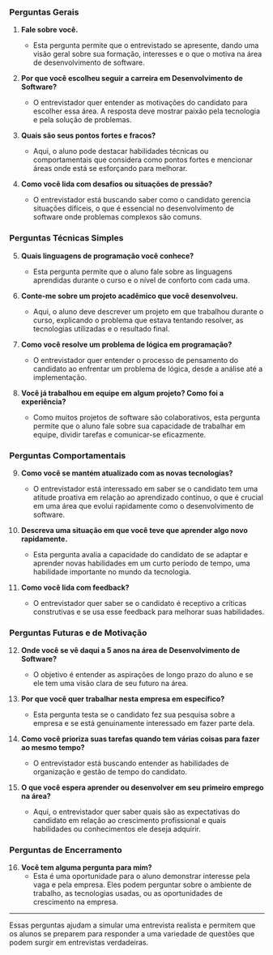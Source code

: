 ### **Perguntas Gerais**
1. **Fale sobre você.**
   - Esta pergunta permite que o entrevistado se apresente, dando uma visão geral sobre sua formação, interesses e o que o motiva na área de desenvolvimento de software.

2. **Por que você escolheu seguir a carreira em Desenvolvimento de Software?**
   - O entrevistador quer entender as motivações do candidato para escolher essa área. A resposta deve mostrar paixão pela tecnologia e pela solução de problemas.

3. **Quais são seus pontos fortes e fracos?**
   - Aqui, o aluno pode destacar habilidades técnicas ou comportamentais que considera como pontos fortes e mencionar áreas onde está se esforçando para melhorar.

4. **Como você lida com desafios ou situações de pressão?**
   - O entrevistador está buscando saber como o candidato gerencia situações difíceis, o que é essencial no desenvolvimento de software onde problemas complexos são comuns.

### **Perguntas Técnicas Simples**
5. **Quais linguagens de programação você conhece?**
   - Esta pergunta permite que o aluno fale sobre as linguagens aprendidas durante o curso e o nível de conforto com cada uma.

6. **Conte-me sobre um projeto acadêmico que você desenvolveu.**
   - Aqui, o aluno deve descrever um projeto em que trabalhou durante o curso, explicando o problema que estava tentando resolver, as tecnologias utilizadas e o resultado final.

7. **Como você resolve um problema de lógica em programação?**
   - O entrevistador quer entender o processo de pensamento do candidato ao enfrentar um problema de lógica, desde a análise até a implementação.

8. **Você já trabalhou em equipe em algum projeto? Como foi a experiência?**
   - Como muitos projetos de software são colaborativos, esta pergunta permite que o aluno fale sobre sua capacidade de trabalhar em equipe, dividir tarefas e comunicar-se eficazmente.

### **Perguntas Comportamentais**
9. **Como você se mantém atualizado com as novas tecnologias?**
   - O entrevistador está interessado em saber se o candidato tem uma atitude proativa em relação ao aprendizado contínuo, o que é crucial em uma área que evolui rapidamente como o desenvolvimento de software.

10. **Descreva uma situação em que você teve que aprender algo novo rapidamente.**
    - Esta pergunta avalia a capacidade do candidato de se adaptar e aprender novas habilidades em um curto período de tempo, uma habilidade importante no mundo da tecnologia.

11. **Como você lida com feedback?**
    - O entrevistador quer saber se o candidato é receptivo a críticas construtivas e se usa esse feedback para melhorar suas habilidades.

### **Perguntas Futuras e de Motivação**
12. **Onde você se vê daqui a 5 anos na área de Desenvolvimento de Software?**
    - O objetivo é entender as aspirações de longo prazo do aluno e se ele tem uma visão clara de seu futuro na área.

13. **Por que você quer trabalhar nesta empresa em específico?**
    - Esta pergunta testa se o candidato fez sua pesquisa sobre a empresa e se está genuinamente interessado em fazer parte dela.

14. **Como você prioriza suas tarefas quando tem várias coisas para fazer ao mesmo tempo?**
    - O entrevistador está buscando entender as habilidades de organização e gestão de tempo do candidato.

15. **O que você espera aprender ou desenvolver em seu primeiro emprego na área?**
    - Aqui, o entrevistador quer saber quais são as expectativas do candidato em relação ao crescimento profissional e quais habilidades ou conhecimentos ele deseja adquirir.

### **Perguntas de Encerramento**
16. **Você tem alguma pergunta para mim?**
    - Esta é uma oportunidade para o aluno demonstrar interesse pela vaga e pela empresa. Eles podem perguntar sobre o ambiente de trabalho, as tecnologias usadas, ou as oportunidades de crescimento na empresa.

---

Essas perguntas ajudam a simular uma entrevista realista e permitem que os alunos se preparem para responder a uma variedade de questões que podem surgir em entrevistas verdadeiras.
